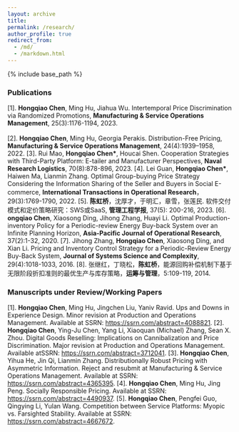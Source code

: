 ```yaml
---
layout: archive
title: 
permalink: /research/
author_profile: true
redirect_from:
  - /md/
  - /markdown.html
---
```


{% include base_path %}

### Publications
[1]. **Hongqiao Chen**, Ming Hu, Jiahua Wu. Intertemporal Price Discrimination via Randomized Promotions, **Manufacturing & Service Operations Management**, 25(3):1176-1194, 2023.<br/><br/>
[2]. **Hongqiao Chen**, Ming Hu, Georgia Perakis. Distribution-Free Pricing, **Manufacturing & Service Operations Management**, 24(4):1939–1958, 2022.
[3]. Rui Mao, **Hongqiao Chen\***, Houcai Shen. Cooperation Strategies with Third-Party Platform: E-tailer and Manufacturer Perspectives, **Naval Research Logistics**, 70(8):878-896, 2023.
[4]. Lei Guan, **Hongqiao Chen\***, Haiwen Ma, Lianmin Zhang. Optimal Group-buying Price Strategy Considering the Information Sharing of the Seller and Buyers in Social E-commerce, **International Transactions in Operational Research**，29(3):1769-1790, 2022.
[5]. **陈虹桥**，沈厚才，于明汇，章雪，张莲民. 软件交付模式和定价策略研究：SWS或SaaS, **管理工程学报**, 37(5): 200-216, 2023.
[6]. **ongqiao Chen**, Xiaosong Ding, Jihong Zhang, Huayi Li. Optimal Production-inventory Policy for a Periodic-review Energy Buy-back System over an Infinite Planning Horizon, **Asia-Pacific Journal of Operational Research**, 37(2):1-32, 2020.
[7]. Jihong Zhang, **Hongqiao Chen**, Xiaosong Ding, and Xian Li. Pricing and Inventory Control Strategy for a Periodic-Review Energy Buy-Back System, **Journal of Systems Science and Complexity**, 29(4):1018-1033, 2016.
[8]. 张继红，丁晓松，**陈虹桥**，能源回购补偿机制下基于无限阶段折扣准则的最优生产与库存策略，**运筹与管理**，5:109-119, 2014.

### Manuscripts under Review/Working Papers
[1]. **Hongqiao Chen**, Ming Hu, Jingchen Liu, Yaniv Ravid. Ups and Downs in Experience Design. Minor revision at Production and Operations Management. Available at SSRN: https://ssrn.com/abstract=4088821.
[2]. **Hongqiao Chen**, Ying-Ju Chen, Yang Li, Xiaoquan (Michael) Zhang, Sean X. Zhou. Digital Goods Reselling: Implications on Cannibalization and Price Discrimination. Major revision at Production and Operations Management. Available atSSRN: https://ssrn.com/abstract=3712041.
[3]. **Hongqiao Chen**, Yihua He, Jin Qi, Lianmin Zhang. Distributionally Robust Pricing with Asymmetric Information. Reject and resubmit at Manufacturing & Service Operations Management. Available at SSRN: https://ssrn.com/abstract=4365395.
[4]. **Hongqiao Chen**, Ming Hu, Jing Peng. Socially Responsible Pricing. Available at SSRN: https://ssrn.com/abstract=4490937.
[5]. **Hongqiao Chen**, Pengfei Guo, Qingying Li, Yulan Wang. Competition between Service Platforms: Myopic vs. Farsighted Stability. Available at SSRN: https://ssrn.com/abstract=4667672.
